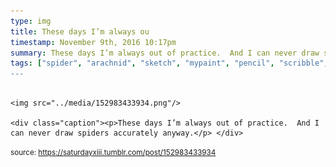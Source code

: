 ```yaml
---
type: img
title: These days I’m always ou
timestamp: November 9th, 2016 10:17pm
summary: These days I’m always out of practice.  And I can never draw spiders accurately anyway.</p> 
tags: ["spider", "arachnid", "sketch", "mypaint", "pencil", "scribble", "illustration", "art]
---
```


                
                
                
                                                                                        <img src="../media/152983433934.png"/>
                                                                                          <div class="caption"><p>These days I’m always out of practice.  And I can never draw spiders accurately anyway.</p> </div>
                                    
                
                
                
                
                                
<small>source: https://saturdayxiii.tumblr.com/post/152983433934</small>